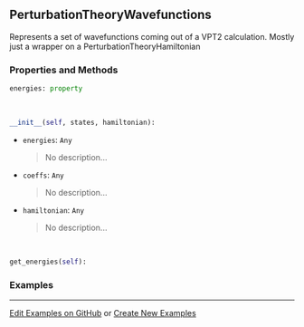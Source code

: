 ## <a id="Psience.VPT2.PerturbationTheory.PerturbationTheoryWavefunctions">PerturbationTheoryWavefunctions</a>
Represents a set of wavefunctions coming out of a VPT2 calculation.
Mostly just a wrapper on a PerturbationTheoryHamiltonian

### Properties and Methods
```python
energies: property
```
<a id="Psience.VPT2.PerturbationTheory.PerturbationTheoryWavefunctions.__init__">&nbsp;</a>
```python
__init__(self, states, hamiltonian): 
```

- `energies`: `Any`
    >No description...
- `coeffs`: `Any`
    >No description...
- `hamiltonian`: `Any`
    >No description...

<a id="Psience.VPT2.PerturbationTheory.PerturbationTheoryWavefunctions.get_energies">&nbsp;</a>
```python
get_energies(self): 
```

### Examples


___

[Edit Examples on GitHub](https://github.com/McCoyGroup/References/edit/gh-pages/Documentation/examples/Psience/VPT2/PerturbationTheory/PerturbationTheoryWavefunctions.md) or 
[Create New Examples](https://github.com/McCoyGroup/References/new/gh-pages/?filename=Documentation/examples/Psience/VPT2/PerturbationTheory/PerturbationTheoryWavefunctions.md)